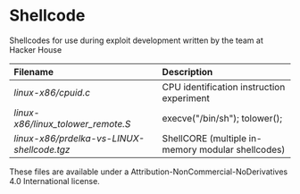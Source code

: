 # Shellcode

Shellcodes for use during exploit development written by the team at Hacker House

| Filename | Description |
| :--- | :--- |
| *linux-x86/cpuid.c* | CPU identification instruction experiment
| *linux-x86/linux_tolower_remote.S* | execve("/bin/sh"); tolower(); 
| *linux-x86/prdelka-vs-LINUX-shellcode.tgz* | ShellCORE (multiple in-memory modular shellcodes)

These files are available under a Attribution-NonCommercial-NoDerivatives 4.0 International license.

